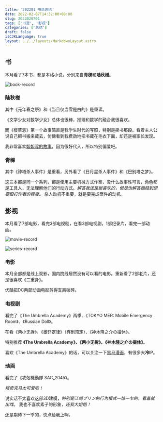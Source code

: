 ```yaml
---
title: '202201 书影总结'
date: 2022-02-07T14:32:00+08:00
slug: 2022020701
tags: ['书漫', '影视']
categories: ['总结']
draft: false
isCJKLanguage: true
layout: ../../layouts/MarkdownLayout.astro
---
```


## 书

本月看了7本书，都是本格小说，分别来自**青稞**和**陆秋槎**。

![book-record](/img/202201books.jpg)

### 陆秋槎

其中《元年春之祭》和《当且仅当雪是白的》是重读。

《文学少女对数学少女》总体也很棒，推理和数学的融合我很喜欢。

而《樱草忌》第一个故事简直是我学生时代的写照，特别是撕书那段。看着主人公说自己把书搬来藏去，仿佛看到我费劲地把书藏在毛衣下面，却还是被家长发现。

我非常喜欢[姐姐写的故事](/posts/2022/01/2022012901/)，因为很好代入，所以特别偏爱吧。

### 青稞

其中《钟塔杀人事件》是重看，另外看了《日月星杀人事件》和《巴别塔之梦》。

这三本都是同一个系列，都是使用主要机械方式作案，没什么故事性可言，角色都是工具人，无法理解他们的行动方式。*解答我还是挺喜欢的，但是伪解答粗糙到想要殴打作者的程度。* 杀人动机不重要，就是要完成案件的动机。

## 影视

本月看了7部电影，看完3部电视剧，在看3部电视剧，1部纪录片，看完一部动画。

![movie-record](/img/202201movie.jpg)

![series-record](/img/202201series.jpg)

### 电影

本月全部都是线上观影，国内院线居然没有可以看的电影。重新看了2部老片，还是很喜欢《二重身》。

优酷把DC两部动画电影剪得支离破碎。

### 电视剧

看完了《The Umbrella Academy》两季、《TOKYO MER: Mobile Emergency Room》、《Russian Doll》。

在看《两小无拆》、《墨菲定律》（弃剧预定）、《神木隆之介の撮休》。

特别推荐 **《The Umbrella Academy》、《两小无拆》、《神木隆之介の撮休》**。

喜欢《The Umbrella Academy》的话，可以关注一下[黑马漫画](https://zhuanlan.zhihu.com/p/43073661)，有很多~~大~~**冷**IP。

### 动画

看完了《攻殻機動隊 SAC_2045》。

*塔奇克马太可爱啦！*

说实话不太喜欢这部3D建模，*特别是江崎プリン的行为模式一惊一乍的，看着就出戏*。 我也不喜欢素子的形象，*还我大姐姐！*

还是期待下一季的，快点给我上啊。
